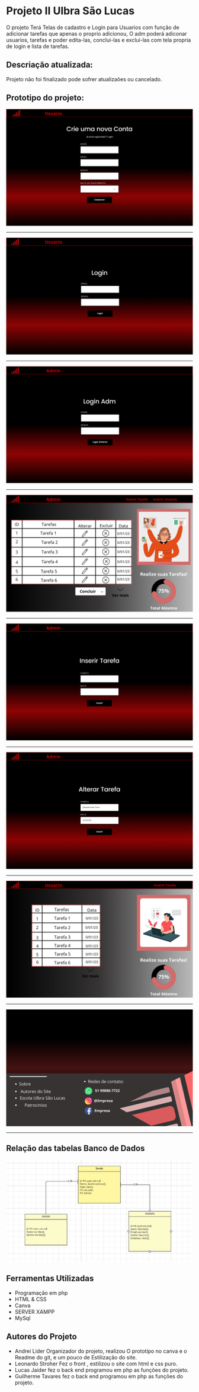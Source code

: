 # Projeto II Ulbra São Lucas
O projeto Terá Telas de cadastro e Login para Usuarios com função de adicionar tarefas que apenas o proprio adicionou,
O adm poderá adiconar usuarios, tarefas e poder edita-las, conclui-las e exclui-las com tela propria de login e lista de tarefas.

## Descriação atualizada:
Projeto não foi finalizado pode sofrer atualizaões ou cancelado.

## Prototipo do projeto:

 ![AssetsPro2](https://github.com/AndreiBecker277/AssetsPro2/blob/main/1.png)
  _______________________________________________
 ![AssetsPro2](https://github.com/AndreiBecker277/AssetsPro2/blob/main/2.png)
  _______________________________________________
 ![AssetsPro2](https://github.com/AndreiBecker277/AssetsPro2/blob/main/3.png)
  _______________________________________________
 ![AssetsPro2](https://github.com/AndreiBecker277/AssetsPro2/blob/main/4.png)
  _______________________________________________
 ![AssetsPro2](https://github.com/AndreiBecker277/AssetsPro2/blob/main/5.png)
  _______________________________________________
 ![AssetsPro2](https://github.com/AndreiBecker277/AssetsPro2/blob/main/6.png)
  _______________________________________________
 ![AssetsPro2](https://github.com/AndreiBecker277/AssetsPro2/blob/main/7.png)
  _______________________________________________
 ![AssetsPro2](https://github.com/AndreiBecker277/AssetsPro2/blob/main/8.png)
  _______________________________________________

  ## Relação das tabelas Banco de Dados

![AssetsPro2](https://github.com/AndreiBecker277/AssetsPro2/blob/main/banco.JPG)

   ## Ferramentas Utilizadas
   * Programação em php
   * HTML & CSS
   * Canva
   * SERVER XAMPP
   * MySql

     
  ## Autores do Projeto
* Andrei Lider Organizador do projeto, realizou O prototipo no canva e o Readme do git, e um pouco de Estilização do site.
* Leonardo Stroher Fez o front , estilizou o site com html e css puro.
* Lucas Jaider fez o back end programou em php as funções do projeto.
* Guilherme Tavares fez o back end programou em php as funções do projeto.  
